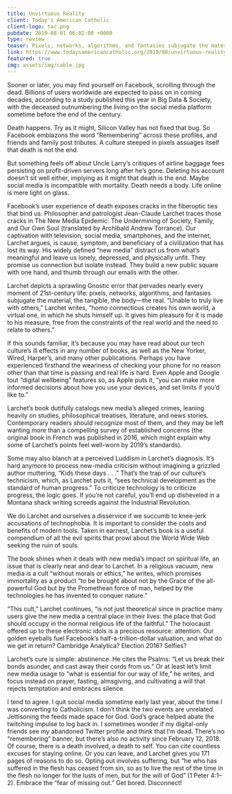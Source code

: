 ```yaml
---
title: Unvirtuous Reality 
client: Today's American Catholic 
client-logo: tac.png
pubdate: 2019-08-01 06:02:00 +0000
type: review
teaser: Pixels, networks, algorithms, and fantasies subjugate the material, the tangible, the body—the real.
link: https://www.todaysamericancatholic.org/2019/08/unvirtuous-reality/ 
featured: true
img: assets/img/cable.jpg
---
```




Sooner or later, you may find yourself on Facebook, scrolling through the dead. Billions of users worldwide are expected to pass on in coming decades, according to a study published this year in Big Data & Society, with the deceased outnumbering the living on the social media platform sometime before the end of the century.

Death happens. Try as it might, Silicon Valley has not fixed that bug. So Facebook emblazons the word “Remembering” across these profiles, and friends and family post tributes. A culture steeped in pixels assuages itself that death is not the end.

But something feels off about Uncle Larry’s critiques of airline baggage fees persisting on profit-driven servers long after he’s gone. Deleting his account doesn’t sit well either, implying as it might that death is the end. Maybe social media is incompatible with mortality. Death needs a body. Life online is mere light on glass.


Facebook’s user experience of death exposes cracks in the fiberoptic ties that bind us. Philosopher and patrologist Jean-Claude Larchet traces those cracks in The New Media Epidemic: The Undermining of Society, Family, and Our Own Soul (translated by Archibald Andrew Torrance). Our captivation with television, social media, smartphones, and the internet, Larchet argues, is cause, symptom, and beneficiary of a civilization that has lost its way. His widely defined “new media” distract us from what’s meaningful and leave us lonely, depressed, and physically unfit. They promise us connection but isolate instead. They build a new public square with one hand, and thumb through our emails with the other.

Larchet depicts a sprawling Gnostic error that pervades nearly every moment of 21st-century life: pixels, networks, algorithms, and fantasies subjugate the material, the tangible, the body—the real. “Unable to truly live with others,” Larchet writes, “homo connecticus creates his own world, a virtual one, in which he shuts himself up. It gives him pleasure for it is made to his measure, free from the constraints of the real world and the need to relate to others.”

<!--more-->

If this sounds familiar, it’s because you may have read about our tech culture’s ill effects in any number of books, as well as the New Yorker, Wired, Harper’s, and many other publications. Perhaps you have experienced firsthand the weariness of checking your phone for no reason other than that time is passing and real life is hard. Even Apple and Google tout “digital wellbeing” features so, as Apple puts it, “you can make more informed decisions about how you use your devices, and set limits if you’d like to.”

Larchet’s book dutifully catalogs new media’s alleged crimes, leaning heavily on studies, philosophical treatises, literature, and news stories. Contemporary readers should recognize most of them, and they may be left wanting more than a compelling survey of established concerns (the original book in French was published in 2016, which might explain why some of Larchet’s points feel well-worn by 2019’s standards).

Some may also blanch at a perceived Luddism in Larchet’s diagnosis. It’s hard anymore to process new-media criticism without imagining a grizzled author muttering, “Kids these days . . .” That’s the trap of our culture’s technicism, which, as Larchet puts it, “sees technical development as the standard of human progress.” To criticize technology is to criticize progress, the logic goes. If you’re not careful, you’ll end up disheveled in a Montana shack writing screeds against the Industrial Revolution.

We do Larchet and ourselves a disservice if we succumb to knee-jerk accusations of technophobia. It is important to consider the costs and benefits of modern tools. Taken in earnest, Larchet’s book is a useful compendium of all the evil spirits that prowl about the World Wide Web seeking the ruin of souls.

The book shines when it deals with new media’s impact on spiritual life, an issue that is clearly near and dear to Larchet. In a religious vacuum, new media is a cult “without morals or ethics,” he writes, which promises immortality as a product “to be brought about not by the Grace of the all-powerful God but by the Promethean force of man, helped by the technologies he has invented to conquer nature.”

“This cult,” Larchet continues, “is not just theoretical since in practice many users give the new media a central place in their lives: the place that God should occupy in the normal religious life of the faithful.” The holocaust offered up to these electronic idols is a precious resource: attention. Our golden eyeballs fuel Facebook’s half-a-trillion-dollar valuation, and what do we get in return? Cambridge Analytica? Election 2016? Selfies?

Larchet’s cure is simple: abstinence. He cites the Psalms: “Let us break their bonds asunder, and cast away their cords from us.” Or at least let’s limit new media usage to “what is essential for our way of life,” he writes, and focus instead on prayer, fasting, almsgiving, and cultivating a will that rejects temptation and embraces silence.

I tend to agree. I quit social media sometime early last year, about the time I was converting to Catholicism. I don’t think the two events are unrelated. Jettisoning the feeds made space for God. God’s grace helped abate the twitching impulse to log back in. I sometimes wonder if my digital-only friends see my abandoned Twitter profile and think that I’m dead. There’s no “remembering” banner, but there’s also no activity since February 12, 2018. Of course, there is a death involved, a death to self. You can cite countless excuses for staying online. Or you can leave, and Larchet gives you 171 pages of reasons to do so. Opting out involves suffering, but “he who has suffered in the flesh has ceased from sin, so as to live the rest of the time in the flesh no longer for the lusts of men, but for the will of God” (1 Peter 4:1–2). Embrace the “fear of missing out.” Get bored. Disconnect!
